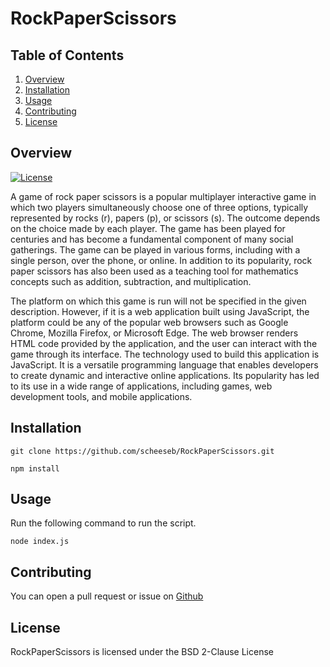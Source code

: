 
# RockPaperScissors

## Table of Contents

1. [Overview](#overview)
2. [Installation](#installation)
3. [Usage](#usage)
4. [Contributing](#contributing)
5. [License](#license)

## Overview

[![License](https://img.shields.io/badge/License-BSD_2--Clause-orange.svg)](https://opensource.org/licenses/BSD-2-Clause)



A game of rock paper scissors is a popular multiplayer interactive game in which two players simultaneously choose one of three options, typically represented by rocks (r), papers (p), or scissors (s). The outcome depends on the choice made by each player. 
The game has been played for centuries and has become a fundamental component of many social gatherings. The game can be played in various forms, including with a single person, over the phone, or online. In addition to its popularity, rock paper scissors has also been used as a teaching tool for mathematics concepts such as addition, subtraction, and multiplication.

The platform on which this game is run will not be specified in the given description. However, if it is a web application built using JavaScript, the platform could be any of the popular web browsers such as Google Chrome, Mozilla Firefox, or Microsoft Edge. The web browser renders HTML code provided by the application, and the user can interact with the game through its interface. 
The technology used to build this application is JavaScript. It is a versatile programming language that enables developers to create dynamic and interactive online applications. Its popularity has led to its use in a wide range of applications, including games, web development tools, and mobile applications.


## Installation

```git clone https://github.com/scheeseb/RockPaperScissors.git```

```npm install```
        
## Usage

Run the following command to run the script.

```node index.js```

## Contributing                                                                           

You can open a pull request or issue on [Github](https://github.com/scheeseb/RockPaperScissors)
        

## License

RockPaperScissors is licensed under the BSD 2-Clause License
    